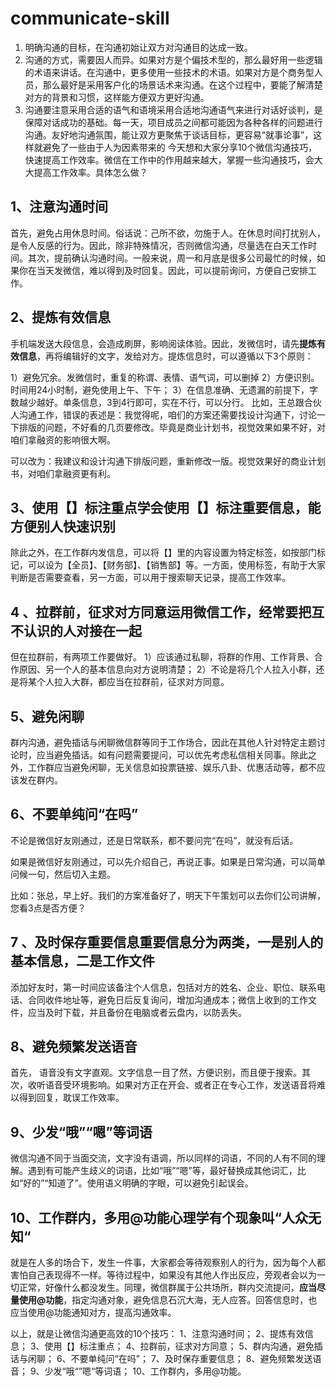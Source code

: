 # communicate-skill

1. 明确沟通的目标，在沟通初始让双方对沟通目的达成一致。
2. 沟通的方式，需要因人而异。如果对方是个偏技术型的，那么最好用一些逻辑的术语来讲话。在沟通中，更多使用一些技术的术语。如果对方是个商务型人员，那么最好是采用客户化的场景话术来沟通。在这个过程中，要能了解清楚对方的背景和习惯，这样能方便双方更好沟通。
3. 沟通要注意采用合适的语气和语境采用合适地沟通语气来进行对话好谈判，是保障对话成功的基础。每一天，项目成员之间都可能因为各种各样的问题进行沟通。友好地沟通氛围，能让双方更聚焦于谈话目标，更容易“就事论事”，这样就避免了一些由于人为因素带来的
今天想和大家分享10个微信沟通技巧，快速提高工作效率。微信在工作中的作用越来越大，掌握一些沟通技巧，会大大提高工作效率。具体怎么做？

## 1、注意沟通时间

首先，避免占用休息时间。俗话说：己所不欲，勿施于人。在休息时间打扰别人，是令人反感的行为。因此，除非特殊情况，否则微信沟通，尽量选在白天工作时间。其次，提前确认沟通时间。一般来说，周一和月底是很多公司最忙的时候，如果你在当天发微信，难以得到及时回复。因此，可以提前询问，方便自己安排工作。

## 2、提炼有效信息

手机端发送大段信息，会造成刷屏，影响阅读体验。因此，发微信时，请先**提炼有效信息**，再将编辑好的文字，发给对方。提炼信息时，可以遵循以下3个原则：

1）避免冗余。发微信时，重复的称谓、表情、语气词，可以删掉
2）方便识别。时间用24小时制，避免使用上午、下午；
3）在信息准确、无遗漏的前提下，字数越少越好。单条信息，3到4行即可，实在不行，可以分行。
比如，王总跟合伙人沟通工作，错误的表述是：我觉得呢，咱们的方案还需要找设计沟通下，讨论一下排版的问题，不好看的几页要修改。毕竟是商业计划书，视觉效果如果不好，对咱们拿融资的影响很大啊。

可以改为：我建议和设计沟通下排版问题，重新修改一版。视觉效果好的商业计划书，对咱们拿融资更有利。

## 3、使用【】标注重点学会使用【】标注重要信息，能方便别人快速识别

除此之外，在工作群内发信息，可以将【】里的内容设置为特定标签，如按部门标记，可以设为【全员】、【财务部】、【销售部】等。一方面，使用标签，有助于大家判断是否需要查看，另一方面，可以用于搜索聊天记录，提高工作效率。

## 4 、拉群前，征求对方同意运用微信工作，经常要把互不认识的人对接在一起

但在拉群前，有两项工作要做好。
1）应该通过私聊，将群的作用、工作背景、合作原因、另一个人的基本信息向对方说明清楚；
2）不论是将几个人拉入小群，还是将某个人拉入大群，都应当在拉群前，征求对方同意。

## 5、避免闲聊

群内沟通，避免插话与闲聊微信群等同于工作场合，因此在其他人针对特定主题讨论时，应当避免插话。如有问题需要提问，可以优先考虑私信相关同事。除此之外，工作群应当避免闲聊，无关信息如投票链接、娱乐八卦、优惠活动等，都不应该发在群内。

## 6、不要单纯问“在吗”

不论是微信好友刚通过，还是日常联系，都不要问完“在吗”，就没有后话。

如果是微信好友刚通过，可以先介绍自己，再说正事。如果是日常沟通，可以简单问候一句，然后切入主题。

比如：张总，早上好。我们的方案准备好了，明天下午策划可以去你们公司讲解，您看3点是否方便？

## 7 、及时保存重要信息重要信息分为两类，一是别人的基本信息，二是工作文件

添加好友时，第一时间应该备注个人信息，包括对方的姓名、企业、职位、联系电话、合同收件地址等，避免日后反复询问，增加沟通成本；微信上收到的工作文件，应当及时下载，并且备份在电脑或者云盘内，以防丢失。

## 8、避免频繁发送语音

首先， 语音没有文字直观。文字信息一目了然，方便识别，而且便于搜索。其次，收听语音受环境影响。如果对方正在开会、或者正在专心工作，发送语音将难以得到回复，耽误工作效率。

## 9、少发“哦”“嗯”等词语

微信沟通不同于当面交流，文字没有语调，所以同样的词语，不同的人有不同的理解。遇到有可能产生歧义的词语，比如“哦”“嗯”等，最好替换成其他词汇，比如“好的”“知道了”。使用语义明确的字眼，可以避免引起误会。

## 10、工作群内，多用@功能心理学有个现象叫“人众无知“

就是在人多的场合下，发生一件事，大家都会等待观察别人的行为，因为每个人都害怕自己表现得不一样。等待过程中，如果没有其他人作出反应，旁观者会以为一切正常，好像什么都没发生。同理，微信群属于公共场所，群内交流提问，**应当尽量使用@功能**，指定沟通对象，避免信息石沉大海，无人应答。回答信息时，也应当使用@功能通知对方，提高沟通效率。

以上，就是让微信沟通更高效的10个技巧：
1、注意沟通时间；
2、提炼有效信息；
3、使用【】标注重点；
4、拉群前，征求对方同意；
5、群内沟通，避免插话与闲聊；
6、不要单纯问“在吗”；
7、及时保存重要信息；
8、避免频繁发送语音；
9、少发“哦“”嗯“等词语；
10、工作群内，多用@功能。
